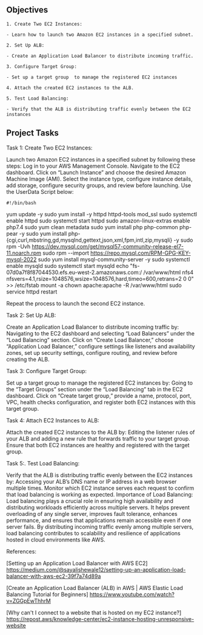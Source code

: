 ## Objectives

    1. Create Two EC2 Instances:

    - Learn how to launch two Amazon EC2 instances in a specified subnet.

    2. Set Up ALB:

    - Create an Application Load Balancer to distribute incoming traffic.

    3. Configure Target Group:

    - Set up a target group  to manage the registered EC2 instances

    4. Attach the created EC2 instances to the ALB.

    5. Test Load Balancing:

    - Verify that the ALB is distributing traffic evenly between the EC2 instances

## Project Tasks

Task 1: Create Two EC2 Instances:

Launch two Amazon EC2 instances in a specified subnet by following these steps:
Log in to your AWS Management Console.
Navigate to the EC2 dashboard.
Click on “Launch Instance” and choose the desired Amazon Machine Image (AMI).
Select the instance type, configure instance details, add storage, configure security groups, and review before launching.
Use the UserData Script below:

    #!/bin/bash
yum update -y
sudo yum install -y httpd httpd-tools mod_ssl
sudo systemctl enable httpd
sudo systemctl start httpd
sudo amazon-linux-extras enable php7.4
sudo yum clean metadata
sudo yum install php php-common php-pear -y
sudo yum install php-{cgi,curl,mbstring,gd,mysqlnd,gettext,json,xml,fpm,intl,zip,mysqli} -y
sudo rpm -Uvh <https://dev.mysql.com/get/mysql57-community-release-el7-11.noarch.rpm>
sudo rpm --import <https://repo.mysql.com/RPM-GPG-KEY-mysql-2022>
sudo yum install mysql-community-server -y
sudo systemctl enable mysqld
sudo systemctl start mysqld
echo "fs-07d0a7f8f87044530.efs.eu-west-2.amazonaws.com:/ /var/www/html nfs4 nfsvers=4.1,rsize=1048576,wsize=1048576,hard,timeo=600,retrans=2 0 0" >> /etc/fstab
mount -a
chown apache:apache -R /var/www/html
sudo service httpd restart

Repeat the process to launch the second EC2 instance.

Task 2: Set Up ALB:

Create an Application Load Balancer to distribute incoming traffic by:
Navigating to the EC2 dashboard and selecting “Load Balancers” under the “Load Balancing” section.
Click on “Create Load Balancer,” choose “Application Load Balancer,” configure settings like listeners and availability zones, set up security settings, configure routing, and review before creating the ALB.

Task 3: Configure Target Group:

Set up a target group to manage the registered EC2 instances by:
Going to the “Target Groups” section under the “Load Balancing” tab in the EC2 dashboard.
Click on “Create target group,” provide a name, protocol, port, VPC, health checks configuration, and register both EC2 instances with this target group.

Task 4: Attach EC2 Instances to ALB:

Attach the created EC2 instances to the ALB by:
Editing the listener rules of your ALB and adding a new rule that forwards traffic to your target group.
Ensure that both EC2 instances are healthy and registered with the target group.

Task 5:. Test Load Balancing:

Verify that the ALB is distributing traffic evenly between the EC2 instances by:
Accessing your ALB’s DNS name or IP address in a web browser multiple times.
Monitor which EC2 instance serves each request to confirm that load balancing is working as expected.
Importance of Load Balancing: Load balancing plays a crucial role in ensuring high availability and distributing workloads efficiently across multiple servers. It helps prevent overloading of any single server, improves fault tolerance, enhances performance, and ensures that applications remain accessible even if one server fails. By distributing incoming traffic evenly among multiple servers, load balancing contributes to scalability and resilience of applications hosted in cloud environments like AWS.

References:

[Setting up an Application Load Balancer with AWS EC2]
<https://medium.com/@sayalishewale12/setting-up-an-application-load-balancer-with-aws-ec2-39f7a74d89a>

[Create an Application Load Balancer (ALB) in AWS | AWS Elastic Load Balancing Tutorial for Beginners]
 <https://www.youtube.com/watch?v=ZGGpEwThhrM>

[Why can't I connect to a website that is hosted on my EC2 instance?]
<https://repost.aws/knowledge-center/ec2-instance-hosting-unresponsive-website>
